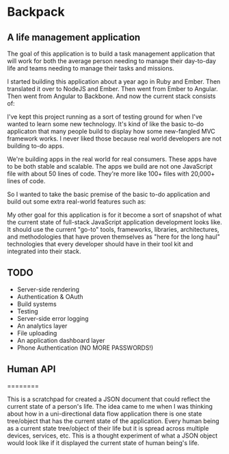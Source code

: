 # Backpack

## A life management application

The goal of this application is to build a task management application that will work for both the average person needing to manage their day-to-day life and teams needing to manage their tasks and missions.

I started building this application about a year ago in Ruby and Ember. Then translated it over to NodeJS and Ember. Then went from Ember to Angular. Then went from Angular to Backbone. And now the current stack consists of:

I've kept this project running as a sort of testing ground for when I've wanted to learn some new technology. It's kind of like the basic to-do applicaton that many people build to display how some new-fangled MVC framework works. I never liked those because real world developers are not building to-do apps.

We're building apps in the real world for real consumers. These apps have to be both stable and scalable. The apps we build are not one JavaScript file with about 50 lines of code. They're more like 100+ files with 20,000+ lines of code.

So I wanted to take the basic premise of the basic to-do application and build out some extra real-world features such as:

My other goal for this application is for it become a sort of snapshot of what the current state of full-stack JavaScript application development looks like. It should use the current "go-to" tools, frameworks, libraries, architectures, and methodologies that have proven themselves as "here for the long haul" technologies that every developer should have in their tool kit and integrated into their stack.

## TODO

-   Server-side rendering
-   Authentication & OAuth
-   Build systems
-   Testing
-   Server-side error logging
-   An analytics layer
-   File uploading
-   An application dashboard layer
-   Phone Authentication (NO MORE PASSWORDS!)

## Human API

========

This is a scratchpad for created a JSON document that could reflect the current
state of a person's life. The idea came to me when I was thinking about how in a
uni-directional data flow application there is one state tree/object that has the
current state of the application. Every human being as a current state tree/object
of their life but it is spread across multiple devices, services, etc. This is
a thought experiment of what a JSON object would look like if it displayed the
current state of human being's life.

